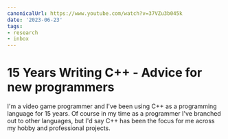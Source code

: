 ```yaml
---
canonicalUrl: https://www.youtube.com/watch?v=37VZu3b045k
date: '2023-06-23'
tags:
- research
- inbox
---
```


# 15 Years Writing C++ - Advice for new programmers

I'm a video game programmer and I've been using C++ as a programming language for 15 years. Of course in my time as a programmer I've branched out to other languages, but I'd say C++ has been the focus for me across my hobby and professional projects.